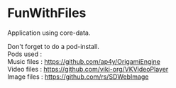# FunWithFiles

Application using core-data.

Don't forget to do a pod-install.<br />
Pods used : <br />
Music files : https://github.com/ap4y/OrigamiEngine<br />
Video files : https://github.com/viki-org/VKVideoPlayer<br />
Image files : https://github.com/rs/SDWebImage<br />
